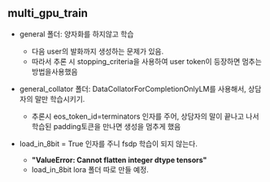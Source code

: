 ## multi_gpu_train
- general 폴더: 양자화를 하지않고 학습
  - 다음 user의 발화까지 생성하는 문제가 있음.
  - 따라서 추론 시 stopping_criteria을 사용하여 user token이 등장하면 멈추는 방법을사용했음
- general_collator 폴더: DataCollatorForCompletionOnlyLM를 사용해서, 상담자의 말만 학습시키기.
  - 추론시 eos_token_id=terminators 인자를 주어, 상담자의 말이 끝나고 나서 학습된 padding토큰을 만나면 생성을 멈추게 했음  

- load_in_8bit = True 인자를 주니 fsdp 학습이 되지 않는다.
  - **"ValueError: Cannot flatten integer dtype tensors"**
  - load_in_8bit lora 폴더 따로 만들 예정.
